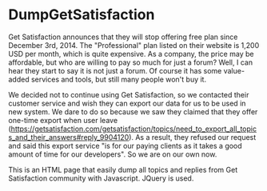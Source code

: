 DumpGetSatisfaction
===================

Get Satisfaction announces that they will stop offering free plan since December 3rd, 2014. The "Professional" plan listed on their website is 1,200 USD per month, which is quite expensive. As a company, the price may be affordable, but who are willing to pay so much for just a forum? Well, I can hear they start to say it is not just a forum. Of course it has some value-added services and tools, but still many people won't buy it.

We decided not to continue using Get Satisfaction, so we contacted their customer service and wish they can export our data for us to be used in new system. We dare to do so because we saw they claimed that they offer one-time export when user leave (https://getsatisfaction.com/getsatisfaction/topics/need_to_export_all_topics_and_their_answers#reply_9904120). As a result, they refused our request and said this export service "is for our paying clients as it takes a good amount of time for our developers". So we are on our own now.

This is an HTML page that easily dump all topics and replies from Get Satisfaction community with Javascript. JQuery is used.
